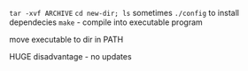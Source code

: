 `tar -xvf ARCHIVE`
`cd new-dir; ls`
sometimes `./config` to install dependecies
`make` - compile into executable program

move executable to dir in PATH


HUGE disadvantage - no updates